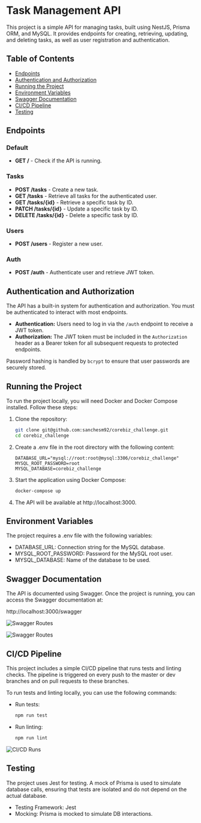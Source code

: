 # Task Management API

This project is a simple API for managing tasks, built using NestJS, Prisma ORM, and MySQL. It provides endpoints for creating, retrieving, updating, and deleting tasks, as well as user registration and authentication.

## Table of Contents
- [Endpoints](#endpoints)
- [Authentication and Authorization](#authentication-and-authorization)
- [Running the Project](#running-the-project)
- [Environment Variables](#environment-variables)
- [Swagger Documentation](#swagger-documentation)
- [CI/CD Pipeline](#cicd-pipeline)
- [Testing](#testing)

## Endpoints

### Default

- **GET /** - Check if the API is running.

### Tasks

- **POST /tasks** - Create a new task.
- **GET /tasks** - Retrieve all tasks for the authenticated user.
- **GET /tasks/{id}** - Retrieve a specific task by ID.
- **PATCH /tasks/{id}** - Update a specific task by ID.
- **DELETE /tasks/{id}** - Delete a specific task by ID.

### Users

- **POST /users** - Register a new user.

### Auth

- **POST /auth** - Authenticate user and retrieve JWT token.

## Authentication and Authorization

The API has a built-in system for authentication and authorization. You must be authenticated to interact with most endpoints.

- **Authentication:** Users need to log in via the `/auth` endpoint to receive a JWT token.
- **Authorization:** The JWT token must be included in the `Authorization` header as a Bearer token for all subsequent requests to protected endpoints.

Password hashing is handled by `bcrypt` to ensure that user passwords are securely stored.

## Running the Project

To run the project locally, you will need Docker and Docker Compose installed. Follow these steps:

1. Clone the repository:
   ```bash
   git clone git@github.com:sanchesm92/corebiz_challenge.git
   cd corebiz_challenge

2. Create a .env file in the root directory with the following content:
    ```env
    DATABASE_URL="mysql://root:root@mysql:3306/corebiz_challenge"
    MYSQL_ROOT_PASSWORD=root
    MYSQL_DATABASE=corebiz_challenge

3. Start the application using Docker Compose:

   ```bash
   docker-compose up

4. The API will be available at http://localhost:3000.

## Environment Variables

The project requires a .env file with the following variables:

- DATABASE_URL: Connection string for the MySQL database.
- MYSQL_ROOT_PASSWORD: Password for the MySQL root user.
- MYSQL_DATABASE: Name of the database to be used.

## Swagger Documentation

The API is documented using Swagger. Once the project is running, you can access the Swagger documentation at:

http://localhost:3000/swagger

![Swagger Routes](https://i.imgur.com/XJbHFyq.png)

![Swagger Routes](https://i.imgur.com/YojOOOO.png)


## CI/CD Pipeline

This project includes a simple CI/CD pipeline that runs tests and linting checks. The pipeline is triggered on every push to the master or dev branches and on pull requests to these branches.

To run tests and linting locally, you can use the following commands:

- Run tests:
    ```bash
    npm run test

- Run linting:
    ```bash
    npm run lint


![CI/CD Runs](https://i.imgur.com/7aRi3CJ.png)

## Testing

The project uses Jest for testing. A mock of Prisma is used to simulate database calls, ensuring that tests are isolated and do not depend on the actual database.

- Testing Framework: Jest
- Mocking: Prisma is mocked to simulate DB interactions.